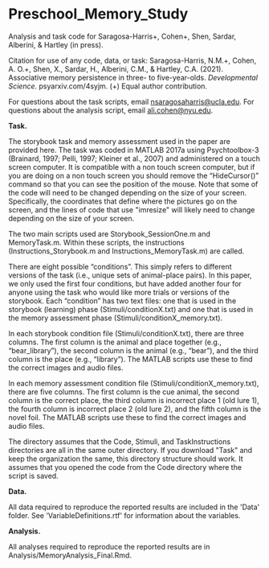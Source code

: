 # Preschool_Memory_Study
Analysis and task code for Saragosa-Harris+, Cohen+, Shen, Sardar, Alberini, & Hartley (in press). 

Citation for use of any code, data, or task: Saragosa-Harris, N.M.+, Cohen, A. O.+, Shen, X., Sardar, H., Alberini, C.M., & Hartley, C.A. (2021). Associative memory persistence in three- to five-year-olds. *Developmental Science*. psyarxiv.com/4syjm. (+) Equal author contribution.

For questions about the task scripts, email nsaragosaharris@ucla.edu. For questions about the analysis script, email ali.cohen@nyu.edu.

**Task.**

The storybook task and memory assessment used in the paper are provided here. The task was coded in MATLAB 2017a using Psychtoolbox-3 (Brainard, 1997; Pelli, 1997; Kleiner et al., 2007) and administered on a touch screen computer. It is compatible with a non touch screen computer, but if you are doing on a non touch screen you should remove the “HideCursor()” command so that you can see the position of the mouse.
Note that some of the code will need to be changed depending on the size of your screen. Specifically, the coordinates that define where the pictures go on the screen, and the lines of code that use "imresize" will likely need to change depending on the size of your screen.

The two main scripts used are Storybook_SessionOne.m and MemoryTask.m. Within these scripts, the instructions (Instructions_Storybook.m and Instructions_MemoryTask.m) are called.

There are eight possible “conditions”. This simply refers to different versions of the task (i.e., unique sets of animal-place pairs). In this paper, we only used the first four conditions, but have added another four for anyone using the task who would like more trials or versions of the storybook. Each “condition” has two text files: one that is used in the storybook (learning) phase (Stimuli/conditionX.txt) and one that is used in the memory assessment phase (Stimuli/conditionX_memory.txt).

In each storybook condition file (Stimuli/conditionX.txt), there are three columns. The first column is the animal and place together (e.g., “bear_library”), the second column is the animal (e.g., “bear”), and the third column is the place (e.g., “library”). The MATLAB scripts use these to find the correct images and audio files.

In each memory assessment condition file (Stimuli/conditionX_memory.txt), there are five columns. The first column is the cue animal, the second column is the correct place, the third column is incorrect place 1 (old lure 1), the fourth column is incorrect place 2 (old lure 2), and the fifth column is the novel foil. The MATLAB scripts use these to find the correct images and audio files.

The directory assumes that the Code, Stimuli, and TaskInstructions directories are all in the same outer directory. If you download "Task" and keep the organization the same, this directory structure should work. It assumes that you opened the code from the Code directory where the script is saved.

**Data.**

All data required to reproduce the reported results are included in the 'Data' folder. See 'VariableDefinitions.rtf' for information about the variables.

**Analysis.**

All analyses required to reproduce the reported results are in Analysis/MemoryAnalysis_Final.Rmd.
